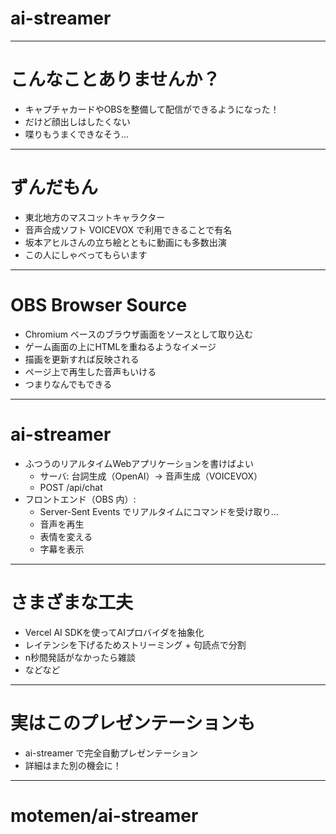 # ai-streamer

---

# こんなことありませんか？

- キャプチャカードやOBSを整備して配信ができるようになった！
- だけど顔出しはしたくない
- 喋りもうまくできなそう…

---

# ずんだもん

- 東北地方のマスコットキャラクター
- 音声合成ソフト VOICEVOX で利用できることで有名
- 坂本アヒルさんの立ち絵とともに動画にも多数出演
- この人にしゃべってもらいます

---

# OBS Browser Source

- Chromium ベースのブラウザ画面をソースとして取り込む
- ゲーム画面の上にHTMLを重ねるようなイメージ
- 描画を更新すれば反映される
- ページ上で再生した音声もいける
- つまりなんでもできる

---

# ai-streamer

- ふつうのリアルタイムWebアプリケーションを書けばよい
  - サーバ: 台詞生成（OpenAI）→ 音声生成（VOICEVOX）
  - POST /api/chat
- フロントエンド（OBS 内）:
  - Server-Sent Events でリアルタイムにコマンドを受け取り…
  - 音声を再生
  - 表情を変える
  - 字幕を表示

---

# さまざまな工夫

- Vercel AI SDKを使ってAIプロバイダを抽象化
- レイテンシを下げるためストリーミング + 句読点で分割
- n秒間発話がなかったら雑談
- などなど

---

# 実はこのプレゼンテーションも

- ai-streamer で完全自動プレゼンテーション
- 詳細はまた別の機会に！

---

# motemen/ai-streamer

<!-- 最後のスライド。 -->

